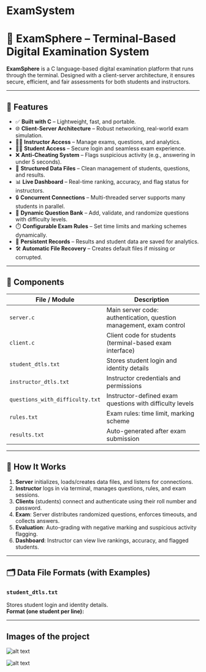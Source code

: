 # ExamSystem
# 📝 ExamSphere – Terminal-Based Digital Examination System

**ExamSphere** is a C language-based digital examination platform that runs through the terminal. Designed with a client-server architecture, it ensures secure, efficient, and fair assessments for both students and instructors.

---

## 🚀 Features

- ✅ **Built with C** – Lightweight, fast, and portable.
- 🌐 **Client-Server Architecture** – Robust networking, real-world exam simulation.
- 👨‍🏫 **Instructor Access** – Manage exams, questions, and analytics.
- 🧑‍🎓 **Student Access** – Secure login and seamless exam experience.
- ❌ **Anti-Cheating System** – Flags suspicious activity (e.g., answering in under 5 seconds).
- 📁 **Structured Data Files** – Clean management of students, questions, and results.
- 📊 **Live Dashboard** – Real-time ranking, accuracy, and flag status for instructors.
- 🔒 **Concurrent Connections** – Multi-threaded server supports many students in parallel.
- 📝 **Dynamic Question Bank** – Add, validate, and randomize questions with difficulty levels.
- ⏱️ **Configurable Exam Rules** – Set time limits and marking schemes dynamically.
- 🧾 **Persistent Records** – Results and student data are saved for analytics.
- 🛠️ **Automatic File Recovery** – Creates default files if missing or corrupted.

---

## 🧱 Components

| File / Module                   | Description                                                           |
|----------------------------------|-----------------------------------------------------------------------|
| `server.c`                      | Main server code: authentication, question management, exam control   |
| `client.c`                      | Client code for students (terminal-based exam interface)              |
| `student_dtls.txt`              | Stores student login and identity details                             |
| `instructor_dtls.txt`           | Instructor credentials and permissions                                |
| `questions_with_difficulty.txt`  | Instructor-defined exam questions with difficulty levels              |
| `rules.txt`                     | Exam rules: time limit, marking scheme                                |
| `results.txt`                   | Auto-generated after exam submission                                  |

---

## 🔧 How It Works

1. **Server** initializes, loads/creates data files, and listens for connections.
2. **Instructor** logs in via terminal, manages questions, rules, and exam sessions.
3. **Clients** (students) connect and authenticate using their roll number and password.
4. **Exam**: Server distributes randomized questions, enforces timeouts, and collects answers.
5. **Evaluation**: Auto-grading with negative marking and suspicious activity flagging.
6. **Dashboard**: Instructor can view live rankings, accuracy, and flagged students.

---

## 🗂️ Data File Formats (with Examples)

### `student_dtls.txt`
Stores student login and identity details.  
**Format (one student per line):** 



---
## Images of the project

![alt text](image.png)

![alt text](image-1.png)

